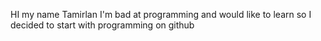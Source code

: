  HI
 my name Tamirlan
 I'm bad at programming and would like to learn 
 so I decided to start with programming on github
